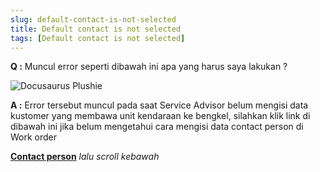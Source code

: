 ```yaml
---
slug: default-contact-is-not-selected
title: Default contact is not selected
tags: [Default contact is not selected]
---
```


**Q :** Muncul error seperti dibawah ini apa yang harus saya lakukan ?

![Docusaurus Plushie](/img/faq/defaultcontactisnotselected.png)

**A :** Error tersebut muncul pada saat Service Advisor belum mengisi data kustomer yang membawa unit kendaraan ke bengkel, silahkan klik link di dibawah ini jika belum mengetahui cara mengisi data contact person di Work order 

**[Contact person](https://dms-service.netlify.app/docs/general-repair/reception/#melalui-menu-reception-vehicle-unit-kustomer-belum-terdaftar)** *lalu scroll kebawah*